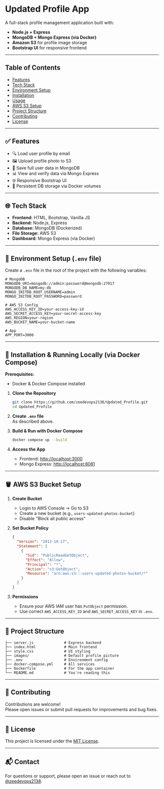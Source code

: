 # Updated Profile App

A full-stack profile management application built with:

- **Node.js + Express**
- **MongoDB + Mongo Express (via Docker)**
- **Amazon S3** for profile image storage
- **Bootstrap UI** for responsive frontend

---

## Table of Contents
- [Features](#features)
- [Tech Stack](#tech-stack)
- [Environment Setup](#environment-setup)
- [Installation](#installation)
- [Usage](#usage)
- [AWS S3 Setup](#aws-s3-setup)
- [Project Structure](#project-structure)
- [Contributing](#contributing)
- [License](#license)

---

## ✅ Features

- 🔍 Load user profile by email
- 🖼️ Upload profile photo to S3
- 🧾 Save full user data in MongoDB
- 📊 View and verify data via Mongo Express
- 🌐 Responsive Bootstrap UI
- 💾 Persistent DB storage via Docker volumes

---

## 🌐 Tech Stack

- **Frontend:** HTML, Bootstrap, Vanilla JS
- **Backend:** Node.js, Express
- **Database:** MongoDB (Dockerized)
- **File Storage:** AWS S3
- **Dashboard:** Mongo Express (via Docker)

---

## 🔐 Environment Setup (`.env` file)

Create a `.env` file in the root of the project with the following variables:

```env
# MongoDB
MONGODB_URI=mongodb://admin:password@mongodb:27017
MONGODB_DB_NAME=my-db
MONGO_INITDB_ROOT_USERNAME=admin
MONGO_INITDB_ROOT_PASSWORD=password

# AWS S3 Config
AWS_ACCESS_KEY_ID=your-access-key-id
AWS_SECRET_ACCESS_KEY=your-secret-access-key
AWS_REGION=your-region
AWS_BUCKET_NAME=your-bucket-name

# App
APP_PORT=3000
```

---

## 🚀 Installation & Running Locally (via Docker Compose)

**Prerequisites:**  
- Docker & Docker Compose installed

1. **Clone the Repository**  
    ```sh
    git clone https://github.com/zeedevops2138/Updated_Profile.git
    cd Updated_Profile
    ```

2. **Create `.env` file**  
   As described above.

3. **Build & Run with Docker Compose**  
    ```sh
    docker compose up --build
    ```

4. **Access the App**  
    - Frontend: [http://localhost:3000](http://localhost:3000)
    - Mongo Express: [http://localhost:8081](http://localhost:8081)

---

## 🪣 AWS S3 Bucket Setup

1. **Create Bucket**  
   - Login to AWS Console → Go to S3  
   - Create a new bucket (e.g., `users-updated-photos-bucket`)  
   - Disable "Block all public access"

2. **Set Bucket Policy**  
   ```json
   {
     "Version": "2012-10-17",
     "Statement": [
       {
         "Sid": "PublicReadGetObject",
         "Effect": "Allow",
         "Principal": "*",
         "Action": "s3:GetObject",
         "Resource": "arn:aws:s3:::users-updated-photos-bucket/*"
       }
     ]
   }
   ```

3. **Permissions**  
   - Ensure your AWS IAM user has `PutObject` permission.  
   - Use correct `AWS_ACCESS_KEY_ID` and `AWS_SECRET_ACCESS_KEY` in `.env`.

---

## 📁 Project Structure

```
├── server.js              # Express backend
├── index.html             # Main frontend
├── style.css              # UI styling
├── images/                # Default profile picture
├── .env                   # Environment config
├── docker-compose.yml     # All services
├── Dockerfile             # For the app container
└── README.md              # You're reading this
```

---

## 🤝 Contributing

Contributions are welcome!  
Please open issues or submit pull requests for improvements and bug fixes.

---

## 📄 License

This project is licensed under the [MIT License](LICENSE).

---

## 📬 Contact

For questions or support, please open an issue or reach out to [@zeedevops2138](https://github.com/zeedevops2138).